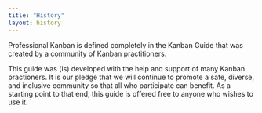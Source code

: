 ```yaml
---
title: "History"
layout: history
---
```


Professional Kanban is defined completely in the Kanban Guide that was created by a community of Kanban practitioners.

This guide was (is) developed with the help and support of many Kanban practioners. It is our pledge that we will continue to promote a safe, diverse, and inclusive community so that all who participate can benefit. As a starting point to that end, this guide is offered free to anyone who wishes to use it.
`

